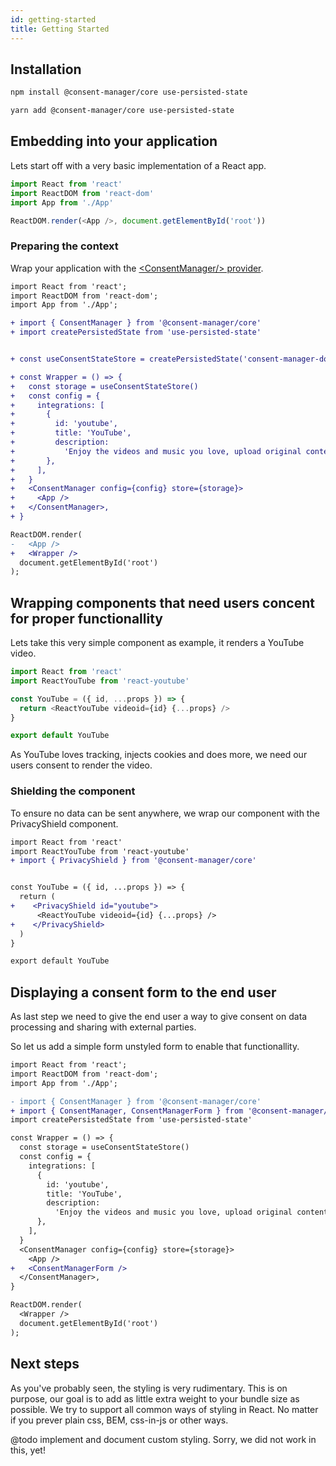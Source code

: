 ```yaml
---
id: getting-started
title: Getting Started
---
```


## Installation

```sh
npm install @consent-manager/core use-persisted-state
```

```sh
yarn add @consent-manager/core use-persisted-state
```

## Embedding into your application

Lets start off with a very basic implementation of a React app.

```js
import React from 'react'
import ReactDOM from 'react-dom'
import App from './App'

ReactDOM.render(<App />, document.getElementById('root'))
```

### Preparing the context

Wrap your application with the [&lt;ConsentManager/> provider](provider.md).

```diff
import React from 'react';
import ReactDOM from 'react-dom';
import App from './App';

+ import { ConsentManager } from '@consent-manager/core'
+ import createPersistedState from 'use-persisted-state'


+ const useConsentStateStore = createPersistedState('consent-manager-docs')

+ const Wrapper = () => {
+   const storage = useConsentStateStore()
+   const config = {
+     integrations: [
+       {
+         id: 'youtube',
+         title: 'YouTube',
+         description:
+           'Enjoy the videos and music you love, upload original content, and share it all with friends, family, and the world on YouTube.',
+       },
+     ],
+   }
+   <ConsentManager config={config} store={storage}>
+     <App />
+   </ConsentManager>,
+ }

ReactDOM.render(
-   <App />
+   <Wrapper />
  document.getElementById('root')
);
```

## Wrapping components that need users concent for proper functionallity

Lets take this very simple component as example, it renders a YouTube video.

```js
import React from 'react'
import ReactYouTube from 'react-youtube'

const YouTube = ({ id, ...props }) => {
  return <ReactYouTube videoid={id} {...props} />
}

export default YouTube
```

As YouTube loves tracking, injects cookies and does more, we need our users consent to render the video.

### Shielding the component

To ensure no data can be sent anywhere, we wrap our component with the PrivacyShield component.

```diff
import React from 'react'
import ReactYouTube from 'react-youtube'
+ import { PrivacyShield } from '@consent-manager/core'


const YouTube = ({ id, ...props }) => {
  return (
+    <PrivacyShield id="youtube">
      <ReactYouTube videoid={id} {...props} />
+    </PrivacyShield>
  )
}

export default YouTube
```

## Displaying a consent form to the end user

As last step we need to give the end user a way to give consent on data processing and sharing with external parties.

So let us add a simple form unstyled form to enable that functionallity.

```diff
import React from 'react';
import ReactDOM from 'react-dom';
import App from './App';

- import { ConsentManager } from '@consent-manager/core'
+ import { ConsentManager, ConsentManagerForm } from '@consent-manager/core'
import createPersistedState from 'use-persisted-state'

const Wrapper = () => {
  const storage = useConsentStateStore()
  const config = {
    integrations: [
      {
        id: 'youtube',
        title: 'YouTube',
        description:
          'Enjoy the videos and music you love, upload original content, and share it all with friends, family, and the world on YouTube.',
      },
    ],
  }
  <ConsentManager config={config} store={storage}>
    <App />
+   <ConsentManagerForm />
  </ConsentManager>,
}

ReactDOM.render(
  <Wrapper />
  document.getElementById('root')
);
```

## Next steps

As you've probably seen, the styling is very rudimentary. This is on purpose, our goal is to add as little extra weight to your bundle size as possible. We try to support all common ways of styling in React. No matter if you prever plain css, BEM, css-in-js or other ways.

@todo implement and document custom styling. Sorry, we did not work in this, yet!
